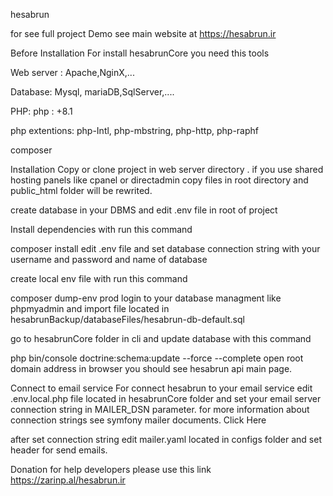 hesabrun

for see full project Demo see main website at https://hesabrun.ir

Before Installation
For install hesabrunCore you need this tools

Web server : Apache,NginX,...

Database: Mysql, mariaDB,SqlServer,....

PHP: php : +8.1

php extentions: php-Intl, php-mbstring, php-http, php-raphf

composer

Installation
Copy or clone project in web server directory . if you use shared hosting panels like cpanel or directadmin copy files in root directory and public_html folder will be rewrited.

create database in your DBMS and edit .env file in root of project

Install dependencies with run this command

composer install
edit .env file and set database connection string with your username and password and name of database

create local env file with run this command

composer dump-env prod
login to your database managment like phpmyadmin and import file located in hesabrunBackup/databaseFiles/hesabrun-db-default.sql

go to hesabrunCore folder in cli and update database with this command

php bin/console doctrine:schema:update --force --complete
open root domain address in browser you should see hesabrun api main page.

Connect to email service
For connect hesabrun to your email service edit .env.local.php file located in hesabrunCore folder and set your email server connection string in MAILER_DSN parameter. for more information about connection strings see symfony mailer documents. Click Here

after set connection string edit mailer.yaml located in configs folder and set header for send emails.

Donation
for help developers please use this link
https://zarinp.al/hesabrun.ir

